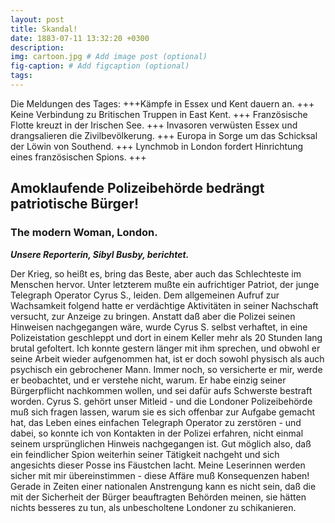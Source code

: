 ```yaml
---
layout: post
title: Skandal!
date: 1883-07-11 13:32:20 +0300
description: 
img: cartoon.jpg # Add image post (optional)
fig-caption: # Add figcaption (optional)
tags: 
---
```

Die Meldungen des Tages: +++Kämpfe in Essex und Kent dauern an. +++ Keine Verbindung zu Britischen Truppen in East Kent. +++ Französische Flotte kreuzt in der Irischen See. +++ Invasoren verwüsten Essex und drangsalieren die Zivilbevölkerung. +++ Europa in Sorge um das Schicksal der Löwin von Southend. +++ Lynchmob in London fordert Hinrichtung eines französischen Spions. +++

## Amoklaufende Polizeibehörde bedrängt patriotische Bürger! 

### The modern Woman, London.

***Unsere Reporterin, Sibyl Busby, berichtet.***

Der Krieg, so heißt es, bring das Beste, aber auch das Schlechteste im Menschen hervor. Unter letzterem mußte ein aufrichtiger Patriot, der junge Telegraph Operator Cyrus S., leiden. Dem allgemeinen Aufruf zur Wachsamkeit folgend hatte er verdächtige Aktivitäten in seiner Nachschaft versucht, zur Anzeige zu bringen. Anstatt daß aber die Polizei seinen Hinweisen nachgegangen wäre, wurde Cyrus S. selbst verhaftet, in eine Polizeistation geschleppt und dort in einem Keller mehr als 20 Stunden lang brutal gefoltert. Ich konnte gestern länger mit ihm sprechen, und obwohl er seine Arbeit wieder aufgenommen hat, ist er doch sowohl physisch als auch psychisch ein gebrochener Mann. Immer noch, so versicherte er mir, werde er beobachtet, und er verstehe nicht, warum. Er habe einzig seiner Bürgerpflicht nachkommen wollen, und sei dafür aufs Schwerste bestraft worden. Cyrus S. gehört unser Mitleid - und die Londoner Polizeibehörde muß sich fragen lassen, warum sie es sich offenbar zur Aufgabe gemacht hat, das Leben eines einfachen Telegraph Operator zu zerstören - und dabei, so konnte ich von Kontakten in der Polizei erfahren, nicht einmal seinem ursprünglichen Hinweis nachgegangen ist. Gut möglich also, daß ein feindlicher Spion weiterhin seiner Tätigkeit nachgeht und sich angesichts dieser Posse ins Fäustchen lacht. Meine Leserinnen werden sicher mit mir übereinstimmen - diese Affäre muß Konsequenzen haben! Gerade in Zeiten einer nationalen Anstrengung kann es nicht sein, daß die mit der Sicherheit der Bürger beauftragten Behörden meinen, sie hätten nichts besseres zu tun, als unbescholtene Londoner zu schikanieren.

